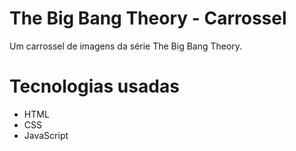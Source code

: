 # The Big Bang Theory - Carrossel

Um carrossel de imagens da série The Big Bang Theory. 

# Tecnologias usadas

- HTML
- CSS
- JavaScript

